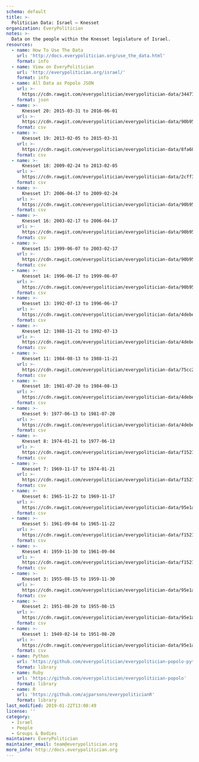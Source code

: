 ```yaml
---
schema: default
title: >-
  Politician Data: Israel — Knesset
organization: EveryPolitician
notes: >-
  Data on the people within the Knesset legislature of Israel.
resources:
  - name: How To Use The Data
    url: 'http://docs.everypolitician.org/use_the_data.html'
    format: info
  - name: View on EveryPolitician
    url: 'http://everypolitician.org/israel/'
    format: info
  - name: All Data as Popolo JSON
    url: >-
      https://cdn.rawgit.com/everypolitician/everypolitician-data/34477c15f6db9975cab07c32c8782c24f1ca23cd/data/Israel/Knesset/ep-popolo-v1.0.json
    format: json
  - name: >-
      Knesset 20: 2015-03-31 to 2016-06-01
    url: >-
      https://cdn.rawgit.com/everypolitician/everypolitician-data/90b95bde3d3f0ebbb027b42f21accf015ace78bf/data/Israel/Knesset/term-20.csv
    format: csv
  - name: >-
      Knesset 19: 2013-02-05 to 2015-03-31
    url: >-
      https://cdn.rawgit.com/everypolitician/everypolitician-data/8fa68d527dc47a0526f537f3c8546b102421b9fd/data/Israel/Knesset/term-19.csv
    format: csv
  - name: >-
      Knesset 18: 2009-02-24 to 2013-02-05
    url: >-
      https://cdn.rawgit.com/everypolitician/everypolitician-data/2cff3480f74a04ca5b9e0158219ae0eaed3fcae4/data/Israel/Knesset/term-18.csv
    format: csv
  - name: >-
      Knesset 17: 2006-04-17 to 2009-02-24
    url: >-
      https://cdn.rawgit.com/everypolitician/everypolitician-data/90b95bde3d3f0ebbb027b42f21accf015ace78bf/data/Israel/Knesset/term-17.csv
    format: csv
  - name: >-
      Knesset 16: 2003-02-17 to 2006-04-17
    url: >-
      https://cdn.rawgit.com/everypolitician/everypolitician-data/90b95bde3d3f0ebbb027b42f21accf015ace78bf/data/Israel/Knesset/term-16.csv
    format: csv
  - name: >-
      Knesset 15: 1999-06-07 to 2003-02-17
    url: >-
      https://cdn.rawgit.com/everypolitician/everypolitician-data/90b95bde3d3f0ebbb027b42f21accf015ace78bf/data/Israel/Knesset/term-15.csv
    format: csv
  - name: >-
      Knesset 14: 1996-06-17 to 1999-06-07
    url: >-
      https://cdn.rawgit.com/everypolitician/everypolitician-data/90b95bde3d3f0ebbb027b42f21accf015ace78bf/data/Israel/Knesset/term-14.csv
    format: csv
  - name: >-
      Knesset 13: 1992-07-13 to 1996-06-17
    url: >-
      https://cdn.rawgit.com/everypolitician/everypolitician-data/4debe24fbc2e77debf7d97cc0e40615b3e3da54e/data/Israel/Knesset/term-13.csv
    format: csv
  - name: >-
      Knesset 12: 1988-11-21 to 1992-07-13
    url: >-
      https://cdn.rawgit.com/everypolitician/everypolitician-data/4debe24fbc2e77debf7d97cc0e40615b3e3da54e/data/Israel/Knesset/term-12.csv
    format: csv
  - name: >-
      Knesset 11: 1984-08-13 to 1988-11-21
    url: >-
      https://cdn.rawgit.com/everypolitician/everypolitician-data/75cc2ea663f45ed4dd3bd2526a26212419166c36/data/Israel/Knesset/term-11.csv
    format: csv
  - name: >-
      Knesset 10: 1981-07-20 to 1984-08-13
    url: >-
      https://cdn.rawgit.com/everypolitician/everypolitician-data/4debe24fbc2e77debf7d97cc0e40615b3e3da54e/data/Israel/Knesset/term-10.csv
    format: csv
  - name: >-
      Knesset 9: 1977-06-13 to 1981-07-20
    url: >-
      https://cdn.rawgit.com/everypolitician/everypolitician-data/4debe24fbc2e77debf7d97cc0e40615b3e3da54e/data/Israel/Knesset/term-9.csv
    format: csv
  - name: >-
      Knesset 8: 1974-01-21 to 1977-06-13
    url: >-
      https://cdn.rawgit.com/everypolitician/everypolitician-data/f1521d24009507e81b04948930a759838418b468/data/Israel/Knesset/term-8.csv
    format: csv
  - name: >-
      Knesset 7: 1969-11-17 to 1974-01-21
    url: >-
      https://cdn.rawgit.com/everypolitician/everypolitician-data/f1521d24009507e81b04948930a759838418b468/data/Israel/Knesset/term-7.csv
    format: csv
  - name: >-
      Knesset 6: 1965-11-22 to 1969-11-17
    url: >-
      https://cdn.rawgit.com/everypolitician/everypolitician-data/95e1a97c29fbdfcbbdee354cf99ea88c25c8a9c8/data/Israel/Knesset/term-6.csv
    format: csv
  - name: >-
      Knesset 5: 1961-09-04 to 1965-11-22
    url: >-
      https://cdn.rawgit.com/everypolitician/everypolitician-data/f1521d24009507e81b04948930a759838418b468/data/Israel/Knesset/term-5.csv
    format: csv
  - name: >-
      Knesset 4: 1959-11-30 to 1961-09-04
    url: >-
      https://cdn.rawgit.com/everypolitician/everypolitician-data/f1521d24009507e81b04948930a759838418b468/data/Israel/Knesset/term-4.csv
    format: csv
  - name: >-
      Knesset 3: 1955-08-15 to 1959-11-30
    url: >-
      https://cdn.rawgit.com/everypolitician/everypolitician-data/95e1a97c29fbdfcbbdee354cf99ea88c25c8a9c8/data/Israel/Knesset/term-3.csv
    format: csv
  - name: >-
      Knesset 2: 1951-08-20 to 1955-08-15
    url: >-
      https://cdn.rawgit.com/everypolitician/everypolitician-data/95e1a97c29fbdfcbbdee354cf99ea88c25c8a9c8/data/Israel/Knesset/term-2.csv
    format: csv
  - name: >-
      Knesset 1: 1949-02-14 to 1951-08-20
    url: >-
      https://cdn.rawgit.com/everypolitician/everypolitician-data/95e1a97c29fbdfcbbdee354cf99ea88c25c8a9c8/data/Israel/Knesset/term-1.csv
    format: csv
  - name: Python
    url: 'https://github.com/everypolitician/everypolitician-popolo-python'
    format: library
  - name: Ruby
    url: 'https://github.com/everypolitician/everypolitician-popolo'
    format: library
  - name: R
    url: 'https://github.com/ajparsons/everypoliticianR'
    format: library
last_modified: 2019-01-22T13:08:49
license: ''
category:
  - Israel
  - People
  - Groups & Bodies
maintainer: EveryPolitician
maintainer_email: team@everypolitician.org
more_info: http://docs.everypolitician.org
---
```

